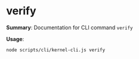 # verify

**Summary**: Documentation for CLI command `verify`

**Usage**:

```bash
node scripts/cli/kernel-cli.js verify
```

